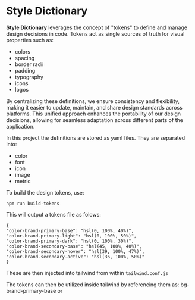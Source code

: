 # Style Dictionary

**Style Dictionary** leverages the concept of "tokens" to define and manage design decisions in code. Tokens act as single sources of truth for visual properties such as:

- colors
- spacing
- border radii
- padding
- typography
- icons
- logos

By centralizing these definitions, we ensure consistency and flexibility, making it easier to update, maintain, and share design standards across platforms. This unified approach enhances the portability of our design decisions, allowing for seamless adaptation across different parts of the application.

In this project the definitions are stored as yaml files. They are separated into:

- color
- font
- icon
- image
- metric

To build the design tokens, use:

`npm run build-tokens`

This will output a tokens file as folows:

```
{
"color-brand-primary-base": "hsl(0, 100%, 40%)",
"color-brand-primary-light": "hsl(0, 100%, 50%)",
"color-brand-primary-dark": "hsl(0, 100%, 30%)",
"color-brand-secondary-base": "hsl(45, 100%, 40%)",
"color-brand-secondary-hover": "hsl(39, 100%, 47%)",
"color-brand-secondary-active": "hsl(36, 100%, 50%)"
}
```

These are then injected into tailwind from within `tailwind.conf.js`

The tokens can then be utilized inside tailwind by referencing them as: bg-brand-primary-base or
